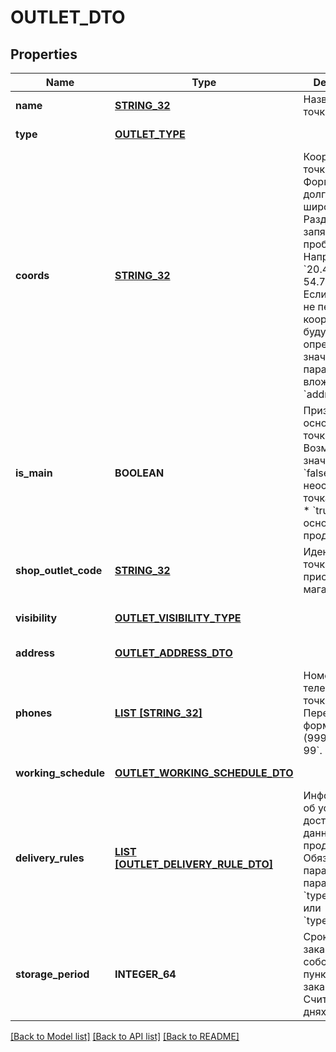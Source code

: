 # OUTLET_DTO

## Properties
Name | Type | Description | Notes
------------ | ------------- | ------------- | -------------
**name** | [**STRING_32**](STRING_32.md) | Название точки продаж.  | [default to null]
**type** | [**OUTLET_TYPE**](OutletType.md) |  | [default to null]
**coords** | [**STRING_32**](STRING_32.md) | Координаты точки продаж.  Формат: долгота, широта. Разделители: запятая и / или пробел. Например, &#x60;20.4522144, 54.7104264&#x60;.  Если параметр не передан, координаты будут определены по значениям параметров, вложенных в &#x60;address&#x60;.  | [optional] [default to null]
**is_main** | **BOOLEAN** | Признак основной точки продаж.  Возможные значения:  * &#x60;false&#x60; — неосновная точка продаж. * &#x60;true&#x60; — основная точка продаж.  | [optional] [default to null]
**shop_outlet_code** | [**STRING_32**](STRING_32.md) | Идентификатор точки продаж, присвоенный магазином. | [optional] [default to null]
**visibility** | [**OUTLET_VISIBILITY_TYPE**](OutletVisibilityType.md) |  | [optional] [default to null]
**address** | [**OUTLET_ADDRESS_DTO**](OutletAddressDTO.md) |  | [default to null]
**phones** | [**LIST [STRING_32]**](STRING_32.md) | Номера телефонов точки продаж. Передавайте в формате: &#x60;+7 (999) 999-99-99&#x60;.  | [default to null]
**working_schedule** | [**OUTLET_WORKING_SCHEDULE_DTO**](OutletWorkingScheduleDTO.md) |  | [default to null]
**delivery_rules** | [**LIST [OUTLET_DELIVERY_RULE_DTO]**](OutletDeliveryRuleDTO.md) | Информация об условиях доставки для данной точки продаж.  Обязательный параметр, если параметр &#x60;type&#x3D;DEPOT&#x60; или &#x60;type&#x3D;MIXED&#x60;.  | [optional] [default to null]
**storage_period** | **INTEGER_64** | Срок хранения заказа в собственном пункте выдачи заказов. Считается в днях. | [optional] [default to null]

[[Back to Model list]](../README.md#documentation-for-models) [[Back to API list]](../README.md#documentation-for-api-endpoints) [[Back to README]](../README.md)



